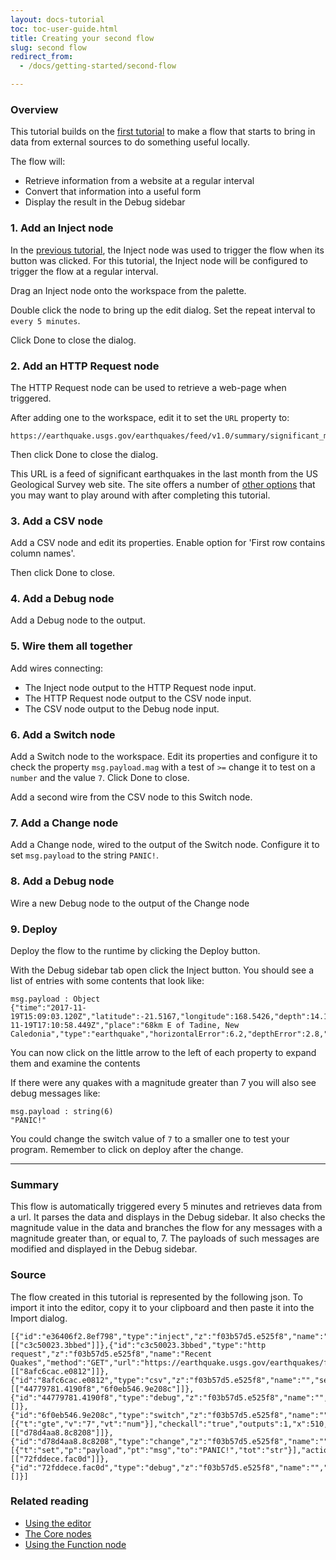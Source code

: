 ```yaml
---
layout: docs-tutorial
toc: toc-user-guide.html
title: Creating your second flow
slug: second flow
redirect_from:
  - /docs/getting-started/second-flow

---
```



### Overview

This tutorial builds on the [first tutorial](first-flow) to make a flow that
starts to bring in data from external sources to do something useful locally.

The flow will:

 - Retrieve information from a website at a regular interval
 - Convert that information into a useful form
 - Display the result in the Debug sidebar

### 1. Add an Inject node

In the [previous tutorial](first-flow), the Inject node was used to trigger the
flow when its button was clicked. For this tutorial, the Inject node will be
configured to trigger the flow at a regular interval.

Drag an Inject node onto the workspace from the palette.

Double click the node to bring up the edit dialog. Set the repeat interval to
`every 5 minutes`.

Click Done to close the dialog.

### 2. Add an HTTP Request node

The HTTP Request node can be used to retrieve a web-page when triggered.

After adding one to the workspace, edit it to set the `URL` property to:

    https://earthquake.usgs.gov/earthquakes/feed/v1.0/summary/significant_month.csv

Then click Done to close the dialog.

This URL is a feed of significant earthquakes in the last month from the US Geological Survey web site. The site offers a number of [other options](https://earthquake.usgs.gov/earthquakes/feed/v1.0/csv.php)
that you may want to play around with after completing this tutorial.

### 3. Add a CSV node

Add a CSV node and edit its properties. Enable option for 'First row contains
 column names'.

Then click Done to close.

### 4. Add a Debug node

Add a Debug node to the output.

### 5. Wire them all together

Add wires connecting:

  - The Inject node output to the HTTP Request node input.
  - The HTTP Request node output to the CSV node input.
  - The CSV node output to the Debug node input.

### 6. Add a Switch node

Add a Switch node to the workspace. Edit its properties and configure it to check
the property `msg.payload.mag` with a test of `>=` change it to test on a `number` and the value `7`. Click
Done to close.

Add a second wire from the CSV node to this Switch node.

### 7. Add a Change node

Add a Change node, wired to the output of the Switch node. Configure it to
set `msg.payload` to the string `PANIC!`.

### 8. Add a Debug node

Wire a new Debug node to the output of the Change node

### 9. Deploy

Deploy the flow to the runtime by clicking the Deploy button.

With the Debug sidebar tab open click the Inject button. You should see a list of
entries with some contents that look like:

    msg.payload : Object
    {"time":"2017-11-19T15:09:03.120Z","latitude":-21.5167,"longitude":168.5426,"depth":14.19,"mag":6.6,"magType":"mww","gap":21,"dmin":0.478,"rms":0.86,"net":"us","id":"us2000brgk","updated":"2017-11-19T17:10:58.449Z","place":"68km E of Tadine, New Caledonia","type":"earthquake","horizontalError":6.2,"depthError":2.8,"magError":0.037,"magNst":72,"status":"reviewed","locationSource":"us","magSource":"us"}

You can now click on the little arrow to the left of each property to expand them
and examine the contents

If there were any quakes with a magnitude greater than 7 you will also see debug
messages like:

    msg.payload : string(6)
    "PANIC!"

You could change the switch value of `7` to a smaller one to test your program. Remember to click on deploy after the change.
***

### Summary

This flow is automatically triggered every 5 minutes and retrieves data from a
url. It parses the data and displays in the Debug sidebar. It also checks the
magnitude value in the data and branches the flow for any messages with a
magnitude greater than, or equal to, 7. The payloads of such messages are
modified and displayed in the Debug sidebar.


### Source

The flow created in this tutorial is represented by the following json. To import
it into the editor, copy it to your clipboard and then paste it into the Import dialog.

    [{"id":"e36406f2.8ef798","type":"inject","z":"f03b57d5.e525f8","name":"","topic":"","payload":"","payloadType":"str","repeat":"300","crontab":"","once":false,"x":130,"y":900,"wires":[["c3c50023.3bbed"]]},{"id":"c3c50023.3bbed","type":"http request","z":"f03b57d5.e525f8","name":"Recent Quakes","method":"GET","url":"https://earthquake.usgs.gov/earthquakes/feed/v1.0/summary/significant_month.csv","tls":"","x":300,"y":900,"wires":[["8afc6cac.e0812"]]},{"id":"8afc6cac.e0812","type":"csv","z":"f03b57d5.e525f8","name":"","sep":",","hdrin":true,"hdrout":"","multi":"one","ret":"\\n","temp":"","x":470,"y":900,"wires":[["44779781.4190f8","6f0eb546.9e208c"]]},{"id":"44779781.4190f8","type":"debug","z":"f03b57d5.e525f8","name":"","active":true,"complete":false,"x":630,"y":900,"wires":[]},{"id":"6f0eb546.9e208c","type":"switch","z":"f03b57d5.e525f8","name":"","property":"payload.mag","propertyType":"msg","rules":[{"t":"gte","v":"7","vt":"num"}],"checkall":"true","outputs":1,"x":510,"y":960,"wires":[["d78d4aa8.8c8208"]]},{"id":"d78d4aa8.8c8208","type":"change","z":"f03b57d5.e525f8","name":"","rules":[{"t":"set","p":"payload","pt":"msg","to":"PANIC!","tot":"str"}],"action":"","property":"","from":"","to":"","reg":false,"x":650,"y":1020,"wires":[["72fddece.fac0d"]]},{"id":"72fddece.fac0d","type":"debug","z":"f03b57d5.e525f8","name":"","active":true,"complete":false,"x":750,"y":960,"wires":[]}]

### Related reading

 - [Using the editor](/docs/user-guide/editor/)
 - [The Core nodes](/docs/user-guide/nodes)
 - [Using the Function node](/docs/user-guide/writing-functions)
